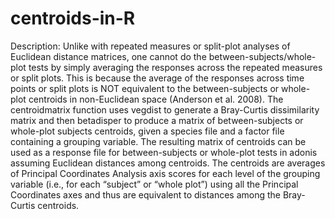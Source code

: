 # centroids-in-R

Description: Unlike with repeated measures or split-plot analyses of Euclidean distance matrices, one cannot do the between-subjects/whole-plot tests by simply averaging the responses across the repeated measures or split plots. This is because the average of the responses across time points or split plots is NOT equivalent to the between-subjects or whole-plot centroids in non-Euclidean space (Anderson et al. 2008). The centroidmatrix function uses vegdist to generate a Bray-Curtis dissimilarity matrix and then betadisper to produce a matrix of between-subjects or whole-plot subjects centroids, given a species file and a factor file containing a grouping variable. The resulting matrix of centroids can be used as a response file for between-subjects or whole-plot tests in adonis assuming Euclidean distances among centroids. The centroids are averages of Principal Coordinates Analysis axis scores for each level of the grouping variable (i.e., for each “subject” or “whole plot”) using all the Principal Coordinates axes and thus are equivalent to distances among the Bray-Curtis centroids.
